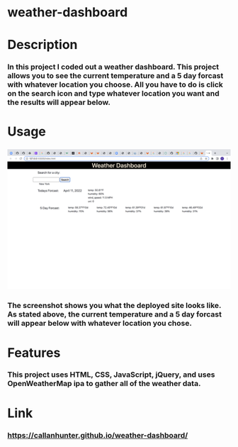 # weather-dashboard

# Description

### In this project I coded out a weather dashboard. This project allows you to see the current temperature and a 5 day forcast with whatever location you choose. All you have to do is click on the search icon and type whatever location you want and the results will appear below.

# Usage

### ![Screenshot of Deployed Site](assets/images/screenshot.png)

### The screenshot shows you what the deployed site looks like. As stated above, the current temperature and a 5 day forcast will appear below with whatever location you chose.

# Features

### This project uses HTML, CSS, JavaScript, jQuery, and uses OpenWeatherMap ipa to gather all of the weather data.

# Link

### https://callanhunter.github.io/weather-dashboard/
